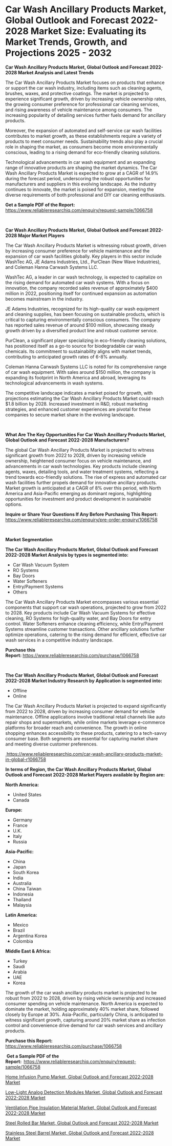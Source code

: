<p><h1>Car Wash Ancillary Products Market, Global Outlook and Forecast 2022-2028 Market Size: Evaluating its Market Trends, Growth, and Projections 2025 - 2032</h1></p><p><strong>Car Wash Ancillary Products Market, Global Outlook and Forecast 2022-2028 Market Analysis and Latest Trends</strong></p>
<p><p>The Car Wash Ancillary Products Market focuses on products that enhance or support the car wash industry, including items such as cleaning agents, brushes, waxes, and protective coatings. The market is projected to experience significant growth, driven by increasing vehicle ownership rates, the growing consumer preference for professional car cleaning services, and rising awareness of vehicle maintenance among consumers. The increasing popularity of detailing services further fuels demand for ancillary products. </p><p>Moreover, the expansion of automated and self-service car wash facilities contributes to market growth, as these establishments require a variety of products to meet consumer needs. Sustainability trends also play a crucial role in shaping the market, as consumers become more environmentally conscious, leading to a rising demand for eco-friendly cleaning solutions.</p><p>Technological advancements in car wash equipment and an expanding range of innovative products are shaping the market dynamics. The Car Wash Ancillary Products Market is expected to grow at a CAGR of 14.9% during the forecast period, underscoring the robust opportunities for manufacturers and suppliers in this evolving landscape. As the industry continues to innovate, the market is poised for expansion, meeting the diverse requirements of both professional and DIY car cleaning enthusiasts.</p></p>
<p><strong>Get a Sample PDF of the Report:&nbsp;</strong> <a href="https://www.reliableresearchiq.com/enquiry/request-sample/1066758?utm_campaign=1900&utm_medium=2&utm_source=Github&utm_content=ia&utm_term=21032025&utm_id=car-wash-ancillary-products-market-global-outlook-and-forecast-2022-2028">https://www.reliableresearchiq.com/enquiry/request-sample/1066758</a></p>
<p>&nbsp;</p>
<p><strong>Car Wash Ancillary Products Market, Global Outlook and Forecast 2022-2028 Major Market Players</strong></p>
<p><p>The Car Wash Ancillary Products Market is witnessing robust growth, driven by increasing consumer preference for vehicle maintenance and the expansion of car wash facilities globally. Key players in this sector include WashTec AG, JE Adams Industries, Ltd., PurClean (New Wave Industries), and Coleman Hanna Carwash Systems LLC. </p><p>WashTec AG, a leader in car wash technology, is expected to capitalize on the rising demand for automated car wash systems. With a focus on innovation, the company recorded sales revenue of approximately $400 million in 2022, positioning itself for continued expansion as automation becomes mainstream in the industry.</p><p>JE Adams Industries, recognized for its high-quality car wash equipment and cleaning supplies, has been focusing on sustainable products, which is critical to capturing environmentally conscious consumers. The company has reported sales revenue of around $100 million, showcasing steady growth driven by a diversified product line and robust customer service.</p><p>PurClean, a significant player specializing in eco-friendly cleaning solutions, has positioned itself as a go-to source for biodegradable car wash chemicals. Its commitment to sustainability aligns with market trends, contributing to anticipated growth rates of 6-8% annually.</p><p>Coleman Hanna Carwash Systems LLC is noted for its comprehensive range of car wash equipment. With sales around $150 million, the company is expanding its footprint in North America and abroad, leveraging its technological advancements in wash systems.</p><p>The competitive landscape indicates a market poised for growth, with projections estimating the Car Wash Ancillary Products Market could reach $1.8 billion by 2028. Increased investment in R&D, robust marketing strategies, and enhanced customer experiences are pivotal for these companies to secure market share in the evolving landscape.</p></p>
<p>&nbsp;</p>
<p><strong>What Are The Key Opportunities For Car Wash Ancillary Products Market, Global Outlook and Forecast 2022-2028 Manufacturers?</strong></p>
<p><p>The global Car Wash Ancillary Products Market is projected to witness significant growth from 2022 to 2028, driven by increasing vehicle ownership, heightened consumer focus on vehicle maintenance, and advancements in car wash technologies. Key products include cleaning agents, waxes, detailing tools, and water treatment systems, reflecting a trend towards eco-friendly solutions. The rise of express and automated car wash facilities further propels demand for innovative ancillary products. Market growth is anticipated at a CAGR of 8% over this period, with North America and Asia-Pacific emerging as dominant regions, highlighting opportunities for investment and product development in sustainable options.</p></p>
<p><strong>Inquire or Share Your Questions If Any Before Purchasing This Report:</strong> <a href="https://www.reliableresearchiq.com/enquiry/pre-order-enquiry/1066758?utm_campaign=1900&utm_medium=2&utm_source=Github&utm_content=ia&utm_term=21032025&utm_id=car-wash-ancillary-products-market-global-outlook-and-forecast-2022-2028">https://www.reliableresearchiq.com/enquiry/pre-order-enquiry/1066758</a></p>
<p>&nbsp;</p>
<p><strong>Market Segmentation</strong></p>
<p><strong>The Car Wash Ancillary Products Market, Global Outlook and Forecast 2022-2028 Market Analysis by types is segmented into:</strong></p>
<p><ul><li>Car Wash Vacuum System</li><li>RO Systems</li><li>Bay Doors</li><li>Water Softeners</li><li>Entry/Payment Systems</li><li>Others</li></ul></p>
<p><p>The Car Wash Ancillary Products Market encompasses various essential components that support car wash operations, projected to grow from 2022 to 2028. Key products include Car Wash Vacuum Systems for effective cleaning, RO Systems for high-quality water, and Bay Doors for entry control. Water Softeners enhance cleaning efficiency, while Entry/Payment Systems streamline customer transactions. Other ancillary solutions further optimize operations, catering to the rising demand for efficient, effective car wash services in a competitive industry landscape.</p></p>
<p><strong>Purchase this Report:&nbsp;</strong><a href="https://www.reliableresearchiq.com/purchase/1066758?utm_campaign=1900&utm_medium=2&utm_source=Github&utm_content=ia&utm_term=21032025&utm_id=car-wash-ancillary-products-market-global-outlook-and-forecast-2022-2028">https://www.reliableresearchiq.com/purchase/1066758</a></p>
<p>&nbsp;</p>
<p><strong>The Car Wash Ancillary Products Market, Global Outlook and Forecast 2022-2028 Market Industry Research by Application is segmented into:</strong></p>
<p><ul><li>Offline</li><li>Online</li></ul></p>
<p><p>The Car Wash Ancillary Products Market is projected to expand significantly from 2022 to 2028, driven by increasing consumer demand for vehicle maintenance. Offline applications involve traditional retail channels like auto repair shops and supermarkets, while online markets leverage e-commerce platforms for broader reach and convenience. The growth in online shopping enhances accessibility to these products, catering to a tech-savvy consumer base. Both segments are essential for capturing market share and meeting diverse customer preferences.</p></p>
<p><a href="https://www.reliableresearchiq.com/car-wash-ancillary-products-market-in-global-r1066758?utm_campaign=1900&utm_medium=2&utm_source=Github&utm_content=ia&utm_term=21032025&utm_id=car-wash-ancillary-products-market-global-outlook-and-forecast-2022-2028">&nbsp;https://www.reliableresearchiq.com/car-wash-ancillary-products-market-in-global-r1066758</a></p>
<p><strong>In terms of Region, the Car Wash Ancillary Products Market, Global Outlook and Forecast 2022-2028 Market Players available by Region are:</strong></p>
<p>
    <p> <strong> North America: </strong>
        <ul>
            <li>United States</li>
            <li>Canada</li>
        </ul>
        </p> 
    <p> <strong> Europe: </strong>
        <ul>
            <li>Germany</li>
            <li>France</li>
            <li>U.K.</li>
            <li>Italy</li>
            <li>Russia</li>
        </ul>
        </p> 
    <p> <strong> Asia-Pacific: </strong>
        <ul>
            <li>China</li>
            <li>Japan</li>
            <li>South Korea</li>
            <li>India</li>
            <li>Australia</li>
            <li>China Taiwan</li>
            <li>Indonesia</li>
            <li>Thailand</li>
            <li>Malaysia</li>
        </ul>
        </p> 
    <p> <strong> Latin America: </strong>
        <ul>
            <li>Mexico</li>
            <li>Brazil</li>
            <li>Argentina Korea</li>
            <li>Colombia</li>
        </ul>
        </p> 
    <p> <strong> Middle East & Africa: </strong>
        <ul>
            <li>Turkey</li>
            <li>Saudi</li>
            <li>Arabia</li>
            <li>UAE</li>
            <li>Korea</li>
        </ul>
    </p>
    </p>
<p><p>The growth of the car wash ancillary products market is projected to be robust from 2022 to 2028, driven by rising vehicle ownership and increased consumer spending on vehicle maintenance. North America is expected to dominate the market, holding approximately 40% market share, followed closely by Europe at 30%. Asia-Pacific, particularly China, is anticipated to witness significant growth, capturing around 20% market share as infection control and convenience drive demand for car wash services and ancillary products.</p></p>
<p><strong>Purchase this Report: </strong><a href="https://www.reliableresearchiq.com/purchase/1066758?utm_campaign=1900&utm_medium=2&utm_source=Github&utm_content=ia&utm_term=21032025&utm_id=car-wash-ancillary-products-market-global-outlook-and-forecast-2022-2028">https://www.reliableresearchiq.com/purchase/1066758</a></p>
<p>&nbsp;<strong>Get a Sample PDF of the Report:&nbsp;&nbsp;</strong><a href="https://www.reliableresearchiq.com/enquiry/request-sample/1066758?utm_campaign=1900&utm_medium=2&utm_source=Github&utm_content=ia&utm_term=21032025&utm_id=car-wash-ancillary-products-market-global-outlook-and-forecast-2022-2028">https://www.reliableresearchiq.com/enquiry/request-sample/1066758</a></p>
<p><strong></strong></p>
<p><p><a href="https://github.com/rogetspate12/Market-Research-Report-List-1/blob/main/home-infusion-pump-market-global-outlook-and-forecast-2022-2028-market.md?utm_campaign=1900&utm_medium=2&utm_source=Github&utm_content=ia&utm_term=21032025&utm_id=car-wash-ancillary-products-market-global-outlook-and-forecast-2022-2028">Home Infusion Pump Market, Global Outlook and Forecast 2022-2028 Market</a></p><p><a href="https://github.com/alawnhvicay/Market-Research-Report-List-1/blob/main/low-light-analog-detection-modules-market-global-outlook-and-forecast-2022-2028-market.md?utm_campaign=1900&utm_medium=2&utm_source=Github&utm_content=ia&utm_term=21032025&utm_id=car-wash-ancillary-products-market-global-outlook-and-forecast-2022-2028">Low-Light Analog Detection Modules Market, Global Outlook and Forecast 2022-2028 Market</a></p><p><a href="https://github.com/iontahoehlct/Market-Research-Report-List-1/blob/main/ventilation-pipe-insulation-material-market-global-outlook-and-forecast-2022-2028-market.md?utm_campaign=1900&utm_medium=2&utm_source=Github&utm_content=ia&utm_term=21032025&utm_id=car-wash-ancillary-products-market-global-outlook-and-forecast-2022-2028">Ventilation Pipe Insulation Material Market, Global Outlook and Forecast 2022-2028 Market</a></p><p><a href="https://github.com/sahoolipko6f/Market-Research-Report-List-1/blob/main/steel-rolled-bar-market-global-outlook-and-forecast-2022-2028-market.md?utm_campaign=1900&utm_medium=2&utm_source=Github&utm_content=ia&utm_term=21032025&utm_id=car-wash-ancillary-products-market-global-outlook-and-forecast-2022-2028">Steel Rolled Bar Market, Global Outlook and Forecast 2022-2028 Market</a></p><p><a href="https://github.com/ranewknaller/Market-Research-Report-List-1/blob/main/stainless-steel-barrel-market-global-outlook-and-forecast-2022-2028-market.md?utm_campaign=1900&utm_medium=2&utm_source=Github&utm_content=ia&utm_term=21032025&utm_id=car-wash-ancillary-products-market-global-outlook-and-forecast-2022-2028">Stainless Steel Barrel Market, Global Outlook and Forecast 2022-2028 Market</a></p></p>
